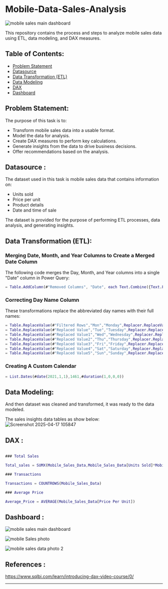 # Mobile-Data-Sales-Analysis
![mobile sales main dashboard](https://github.com/user-attachments/assets/818cbfe6-8dab-40a1-8c2d-f3bdc9146532)


This repository contains the process and steps to analyze mobile sales data using ETL, data modeling, and DAX measures.

## Table of Contents:
- [Problem Statement](#problem-statement)
- [Datasource](#datasource)
- [Data Transformation (ETL)](#data-transformation-etl)
- [Data Modeling](#data-modeling)
- [DAX](#data-analysis-dax)
- [Dashboard](#Dashboard)


## Problem Statement:

The purpose of this task is to:
- Transform mobile sales data into a usable format.
- Model the data for analysis.
- Create DAX measures to perform key calculations.
- Generate insights from the data to drive business decisions.
- Offer recommendations based on the analysis.

## Datasource :

The dataset used in this task is mobile sales data that contains information on:
- Units sold
- Price per unit
- Product details
- Date and time of sale

The dataset is provided for the purpose of performing ETL processes, data analysis, and generating insights.

## Data Transformation (ETL):

### Merging Date, Month, and Year Columns to Create a Merged Date Column 
The following code merges the Day, Month, and Year columns into a single "Date" column in Power Query:

```m
= Table.AddColumn(#"Removed Columns", "Date", each Text.Combine({Text.From([Day], "en-US"), Text.From([Month], "en-US"), Text.From([Year], "en-US")}, "-"), type date)

```

### Correcting Day Name Column
These transformations replace the abbreviated day names with their full names:

```m
= Table.ReplaceValue(#"Filtered Rows","Mon","Monday",Replacer.ReplaceValue,{"Day Name"})
= Table.ReplaceValue(#"Replaced Value","Tue","Tuesday",Replacer.ReplaceValue,{"Day Name"})
= Table.ReplaceValue(#"Replaced Value1","Wed","Wednesday",Replacer.ReplaceValue,{"Day Name"})
= Table.ReplaceValue(#"Replaced Value2","Thu","Thursday",Replacer.ReplaceValue,{"Day Name"})
= Table.ReplaceValue(#"Replaced Value3","Fri","Friday",Replacer.ReplaceValue,{"Day Name"})
= Table.ReplaceValue(#"Replaced Value4","Sat","Saturday",Replacer.ReplaceValue,{"Day Name"})
= Table.ReplaceValue(#"Replaced Value5","Sun","Sunday",Replacer.ReplaceValue,{"Day Name"})

```
### Creating A Custom Calendar

```m
= List.Dates(#date(2021,1,1),1461,#duration(1,0,0,0))
```


## Data Modeling:

And then dataset was cleaned and transformed, it was ready to the data modeled.

The sales insights data tables as show below:
![Screenshot 2025-04-17 105847](https://github.com/user-attachments/assets/3f1c160d-c942-4475-9c21-d7df589a6896)

## DAX :
```m

### Total Sales

Total_sales = SUMX(Mobile_Sales_Data,Mobile_Sales_Data[Units Sold]*Mobile_Sales_Data[Price Per Unit])

### Transactions

Transactions = COUNTROWS(Mobile_Sales_Data)

### Average Price

Average_Price = AVERAGE(Mobile_Sales_Data[Price Per Unit])

```
## Dashboard :
![mobile sales main dashboard](https://github.com/user-attachments/assets/5a9569c0-0844-4b8e-9344-5eb5fdd87e4f)

![mobile Sales photo](https://github.com/user-attachments/assets/5d5fe158-501f-4cbf-9784-91e43098f722)

![mobile sales data photo 2](https://github.com/user-attachments/assets/0b34a978-0358-4a19-ba0a-6a36d809cf8f)

## References :
https://www.sqlbi.com/learn/introducing-dax-video-course/0/

---
